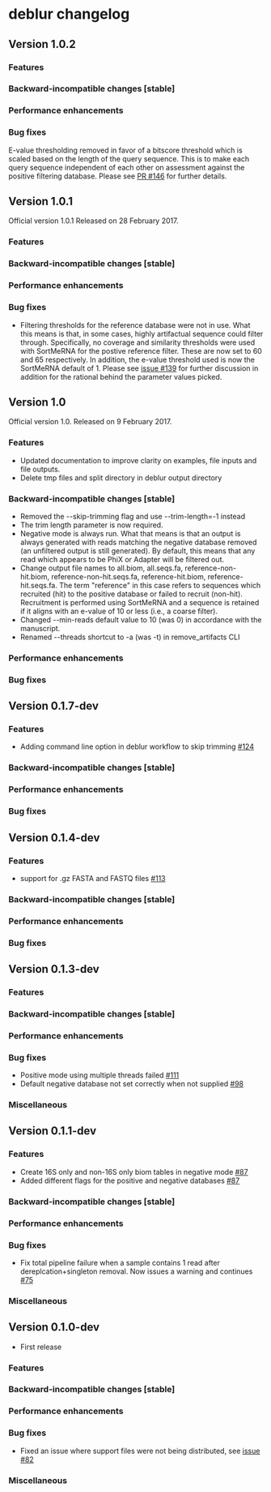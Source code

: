 # deblur changelog

## Version 1.0.2

### Features

### Backward-incompatible changes [stable]

### Performance enhancements

### Bug fixes
E-value thresholding removed in favor of a bitscore threshold which is scaled based on the length of the query sequence. This is to make each query sequence independent of each other on assessment against the positive filtering database. Please see [PR #146](https://github.com/biocore/deblur/pull/146) for further details.

## Version 1.0.1

Official version 1.0.1 Released on 28 February 2017.

### Features

### Backward-incompatible changes [stable]

### Performance enhancements

### Bug fixes
* Filtering thresholds for the reference database were not in use. What this means is that, in some cases, highly artifactual sequence could filter through. Specifically, no coverage and similarity thresholds were used with SortMeRNA for the postive reference filter. These are now set to 60 and 65 respectively. In addition, the e-value threshold used is now the SortMeRNA default of 1. Please see [issue #139](https://github.com/biocore/deblur/issues/139) for further discussion in addition for the rational behind the parameter values picked.

## Version 1.0

Official version 1.0. Released on 9 February 2017.

### Features
* Updated documentation to improve clarity on examples, file inputs and file outputs.
* Delete tmp files and split directory in deblur output directory

### Backward-incompatible changes [stable]
* Removed the --skip-trimming flag and use --trim-length=-1 instead
* The trim length parameter is now required.
* Negative mode is always run. What that means is that an output is always generated with reads matching the negative database removed (an unfiltered output is still generated). By default, this means that any read which appears to be PhiX or Adapter will be filtered out.
* Change output file names to all.biom, all.seqs.fa, reference-non-hit.biom, reference-non-hit.seqs.fa, reference-hit.biom, reference-hit.seqs.fa. The term "reference" in this case refers to sequences which recruited (hit) to the positive database or failed to recruit (non-hit). Recruitment is performed using SortMeRNA and a sequence is retained if it aligns with an e-value of 10 or less (i.e., a coarse filter). 
* Changed --min-reads default value to 10 (was 0) in accordance with the manuscript. 
* Renamed --threads shortcut to -a (was -t) in remove_artifacts CLI

### Performance enhancements

### Bug fixes

## Version 0.1.7-dev
### Features
* Adding command line option in deblur workflow to skip trimming [#124](https://github.com/biocore/deblur/pull/124)

### Backward-incompatible changes [stable]

### Performance enhancements

### Bug fixes


## Version 0.1.4-dev
### Features
* support for .gz FASTA and FASTQ files [#113](https://github.com/biocore/deblur/pull/113)

### Backward-incompatible changes [stable]

### Performance enhancements

### Bug fixes


## Version 0.1.3-dev
### Features

### Backward-incompatible changes [stable]

### Performance enhancements

### Bug fixes
* Positive mode using multiple threads failed [#111](https://github.com/biocore/deblur/pull/111)
* Default negative database not set correctly when not supplied [#98](https://github.com/biocore/deblur/pull/98)

### Miscellaneous


## Version 0.1.1-dev
### Features
* Create 16S only and non-16S only biom tables in negative mode [#87](https://github.com/biocore/deblur/pull/87)
* Added different flags for the positive and negative databases [#87](https://github.com/biocore/deblur/pull/87)

### Backward-incompatible changes [stable]

### Performance enhancements

### Bug fixes
* Fix total pipeline failure when a sample contains 1 read after dereplcation+singleton removal. Now issues a warning and continues [#75](https://github.com/biocore/deblur/issues/75)

### Miscellaneous

## Version 0.1.0-dev
* First release

### Features

### Backward-incompatible changes [stable]

### Performance enhancements

### Bug fixes

* Fixed an issue where support files were not being distributed, see [issue #82](https://github.com/biocore/deblur/pull/82)

### Miscellaneous
